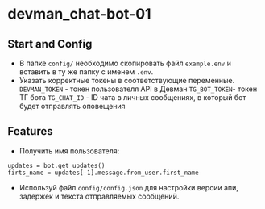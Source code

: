 # devman_chat-bot-01

## Start and Config
- В папке `config/` необходимо скопировать файл `example.env` и вставить в ту же папку с именем `.env`.
- Указать корректные токены в соответствующие переменные.  
`DEVMAN_TOKEN` - токен пользователя API в Девман
`TG_BOT_TOKEN`- токен ТГ бота
`TG_CHAT_ID` - ID чата в личных сообщениях, в который бот будет отправлять оповещения

## Features
- Получить имя пользователя:
```
updates = bot.get_updates()
firts_name = updates[-1].message.from_user.first_name
```
- Используй файл `config/config.json` для настройки версии апи, задержек и текста отправляемых сообщений.
